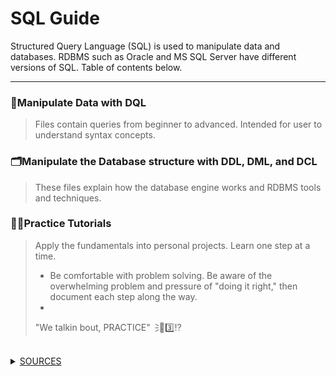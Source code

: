 # **SQL Guide**
Structured Query Language (SQL) is used to manipulate data and databases. RDBMS such as Oracle and MS SQL Server have different versions of SQL. Table of contents below. 

---

### 📶Manipulate Data with DQL
> Files contain queries from beginner to advanced. Intended for user to understand syntax concepts.



### 🗂️Manipulate the Database structure with DDL, DML, and DCL
> These files explain how the database engine works and RDBMS tools and techniques.



### ✍🏼Practice Tutorials
> Apply the fundamentals into personal projects. Learn one step at a time.
>
> - Be comfortable with problem solving. Be aware of the overwhelming problem and pressure of "doing it right," then document each step along the way.
> - 
> "We talkin bout, PRACTICE"🗦🐐3️⃣⁉️

<br>

<details>
  <summary><ins>SOURCES</ins></summary>

### 😤📺 Youtube University! Support these channels! 

<!--
Beginner SQL w/ Joey Blue - https://www.youtube.com/@joeyblue1/playlists <br />
Intermediate to Advanced SQL w/ Alex the Analyst - https://www.youtube.com/channel/UC7cs8q-gJRlGwj4A8OmCmXg/playlists <br />
How the MS SQL Engine works w/ Brent Ozar - https://www.youtube.com/watch?v=fERXOywBhlA <br />
BI Interview Q&A - https://www.youtube.com/c/Csharp-video-tutorialsBlogspot/playlists <br />
Joe Celko
-->

https://learnsql.com/blog/standard-sql-functions-cheat-sheet/standard-sql-functions-cheat-sheet-a4.pdf
</details>
